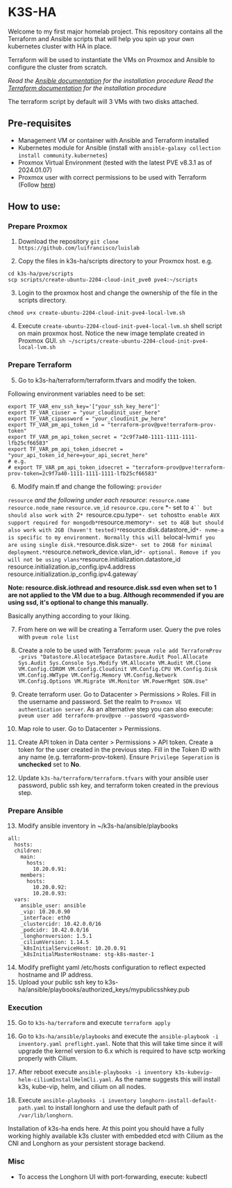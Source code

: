 # K3S-HA

Welcome to my first major homelab project. This repository contains all the Terraform and Ansible scripts that will help you spin up your own kubernetes cluster with HA in place.

Terraform will be used to instantiate the VMs on Proxmox and Ansible to configure the cluster from scratch.

*Read the [Ansible documentation](https://docs.ansible.com/ansible/latest/installation_guide/intro_installation.html#pipx-install) for the installation procedure*
*Read the [Terraform documentation](https://developer.hashicorp.com/terraform/tutorials/aws-get-started/install-cli) for the installation procedure*

The terraform script by default will 3 VMs with two disks attached.

## Pre-requisites
- Management VM or container with Ansible and Terraform installed
- Kubernetes module for Ansible (install with `ansible-galaxy collection install community.kubernetes`)
- Proxmox Virtual Environment (tested with the latest PVE v8.3.1 as of 2024.01.07)
- Proxmox user with correct permissions to be used with Terraform (Follow [here](https://registry.terraform.io/providers/Telmate/proxmox/latest/docs#creating-the-proxmox-user-and-role-for-terraform))

## How to use:
### Prepare Proxmox
1. Download the repository
`git clone https://github.com/luifrancisco/luislab`

2. Copy the files in k3s-ha/scripts directory to your Proxmox host.
e.g.
```
cd k3s-ha/pve/scripts
scp scripts/create-ubuntu-2204-cloud-init_pve0 pve4:~/scripts
```

3. Login to the proxmox host and change the ownership of the file in the scripts directory.
```
chmod u+x create-ubuntu-2204-cloud-init-pve4-local-lvm.sh
```

4. Execute `create-ubuntu-2204-cloud-init-pve4-local-lvm.sh` shell script on main proxmox host. Notice the new image template created in Proxmox GUI.
`sh ~/scripts/create-ubuntu-2204-cloud-init-pve4-local-lvm.sh`

### Prepare Terraform
5. Go to k3s-ha/terraform/terraform.tfvars and modify the token.

Following environment variables need to be set:
```
export TF_VAR_env_ssh_key='["your_ssh_key_here"]'
export TF_VAR_ciuser = "your_cloudinit_user_here"
export TF_VAR_cipassword = "your_cloudinit_pw_here"
export TF_VAR_pm_api_token_id = "terraform-prov@pve!terraform-prov-token"
export TF_VAR_pm_api_token_secret = "2c9f7a40-1111-1111-1111-lfb25cf66583"
export TF_VAR_pm_api_token_idsecret = "your_api_token_id_here=your_api_secret_here"
# e.g.
# export TF_VAR_pm_api_token_idsecret = "terraform-prov@pve!terraform-prov-token=2c9f7a40-1111-1111-1111-lfb25cf66583"
```

6. Modify main.tf and change the following:
`provider`

`resource` *and the following under each resource*:
`resource.name`
`resource.node_name`
`resource.vm_id`
`resource.cpu.core` *- set to `4`` but should also work with `2`*
`resource.cpu.type` *- set to `host` to enable AVX support required for mongodb*
`resource.memory` *- set to 4GB but should also work with 2GB (haven't tested)*
`resource.disk.datastore_id` *- nvme-a is specific to my environment. Normally this will be `local-lvm` if you are using single disk.*
`resource.disk.size` *- set to 20GB for minimal deployment.*
`resource.network_device.vlan_id` *- optional. Remove if you will not be using vlans*
`resource.initialization.datastore_id`
`resource.initialization.ip_config.ipv4.address`
`resource.initialization.ip_config.ipv4.gateway`

**Note: resource.disk.iothread and resource.disk.ssd even when set to 1 are not applied to the VM due to a bug. Although recommended if you are using ssd, it's optional to change this manually.**

Basically anything according to your liking.

7. From here on we will be creating a Terraform user.
Query the pve roles with `pveum role list`

8. Create a role to be used with Terraform:
`pveum role add TerraformProv -privs "Datastore.AllocateSpace Datastore.Audit Pool.Allocate Sys.Audit Sys.Console Sys.Modify VM.Allocate VM.Audit VM.Clone VM.Config.CDROM VM.Config.Cloudinit VM.Config.CPU VM.Config.Disk VM.Config.HWType VM.Config.Memory VM.Config.Network VM.Config.Options VM.Migrate VM.Monitor VM.PowerMgmt SDN.Use"`

9.  Create terraform user.
Go to Datacenter > Permissions > Roles. Fill in the username and password. Set the realm to `Proxmox VE authentication server`.
As an alternative step you can also execute: `pveum user add terraform-prov@pve --password <password>`

10. Map role to user. Go to Datacenter > Permissions.

11. Create API token in Data center > Permissions > API token. Create a token for the user created in the previous step. Fill in the Token ID with any name (e.g. terraform-prov-token). Ensure `Privilege Seperation` is **unchecked** set to **No**.

12. Update `k3s-ha/terraform/terraform.tfvars` with your ansible user password, public ssh key, and terraform token created in the previous step.

### Prepare Ansible

13. Modify ansible inventory in ~/k3s-ha/ansible/playbooks
```
all:
  hosts:
  children:
    main:
      hosts:
        10.20.0.91:
    members:
      hosts:
        10.20.0.92:
        10.20.0.93:
  vars:
    ansible_user: ansible
    _vip: 10.20.0.90
    _interface: eth0
    _clustercidr: 10.42.0.0/16
    _podcidr: 10.42.0.0/16
    _longhornversion: 1.5.1
    _ciliumVersion: 1.14.5
    _k8sInitialServiceHost: 10.20.0.91
    _k8sInitialMasterHostname: stg-k8s-master-1
```

14. Modify preflight yaml /etc/hosts configuration to reflect expected hostname and IP address.
15. Upload your public ssh key to k3s-ha/ansible/playbooks/authorized_keys/mypublicsshkey.pub

### Execution

15. Go to `k3s-ha/terraform` and execute `terraform apply`
16. Go to `k3s-ha/ansible/playbooks` and execute the `ansible-playbook -i inventory.yaml preflight.yaml`. Note that this will take time since it will upgrade the kernel version to 6.x which is required to have sctp working properly with Cilium.

17. After reboot execute `ansible-playbooks -i inventory k3s-kubevip-helm-ciliumInstallHelmCli.yaml`. As the name suggests this will install k3s, kube-vip, helm, and cilium on all nodes.

18. Execute `ansible-playbooks -i inventory longhorn-install-default-path.yaml` to install longhorn and use the default path of `/var/lib/longhorn`.

Installation of k3s-ha ends here. At this point you should have a fully working highly available k3s cluster with embedded etcd with Cilium as the CNI and Longhorn as your persistent storage backend.

### Misc

- To access the Longhorn UI with port-forwarding, execute: kubectl 
